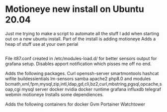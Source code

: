 # Motioneye new install on Ubuntu 20.04

Just me trying to make a script to automate all the stuff I add when starting out on a new ubuntu install.
Part of the install is adding motioneye
Adds a heap of stuff use at your own perial
##
File it87.conf created in /etc/modules-load.d/ for better sensors output for grafana setup.
Disables apport notification which pisses me off no end.

Adds the following packages.
Curl
openssh-server
smartmontools
hashcat
wifite
buildessientials
lm-sensors
samba
apache2
php8.0 and modules bcmath,xml,fpm,mysql,zip,intl,ldap,gd,cli,bz2,curl,mbstring,pgsql,opcache,soap,cgi
mysql server
docker
nvidia docker runtime
grafana
influxdb
telegraf
webmin
motioneye
Installs some dependiences. 

Adds the following containers for docker
Gvm
Portainer
Watchtower

